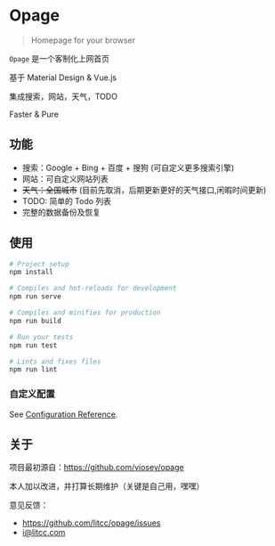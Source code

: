 # Opage

> Homepage for your browser

`Opage` 是一个客制化上网首页

基于 Material Design & Vue.js

集成搜索，网站，天气，TODO

Faster & Pure

## 功能   

- 搜索：Google + Bing + 百度 + 搜狗  (可自定义更多搜索引擎)
- 网站：可自定义网站列表
- ~~天气：全国城市~~ (目前先取消，后期更新更好的天气接口,闲暇时间更新)
- TODO: 简单的 Todo 列表
- 完整的数据备份及恢复

## 使用

```bash
# Project setup
npm install

# Compiles and hot-reloads for development
npm run serve

# Compiles and minifies for production
npm run build

# Run your tests
npm run test

# Lints and fixes files
npm run lint

```

### 自定义配置
See [Configuration Reference](https://cli.vuejs.org/config/).

## 关于

项目最初源自：https://github.com/viosey/opage

本人加以改进，并打算长期维护（关键是自己用，嘿嘿）



意见反馈：
- https://github.com/litcc/opage/issues
- [i@litcc.com](mailto:i@litcc.com)





